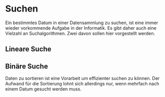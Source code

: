 # Suchen

Ein bestimmtes Datum in einer Datensammlung zu suchen, ist eine immer
wieder vorkommende Aufgabe in der Informatik. Es gibt daher auch eine
Vielzahl an Suchalgorithmen. Zwei davon sollen hier vorgestellt werden.

## Lineare Suche



## Binäre Suche

Daten zu sortieren ist eine Vorarbeit um effizienter suchen zu können.
Der Aufwand für die Sortierung lohnt sich allerdings nur, wenn mehrfach
nach einem Datum gesucht werden muss.